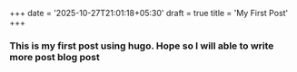+++
date = '2025-10-27T21:01:18+05:30'
draft = true
title = 'My First Post'
+++

### This is my first post using hugo. Hope so I will able to write more post blog post
